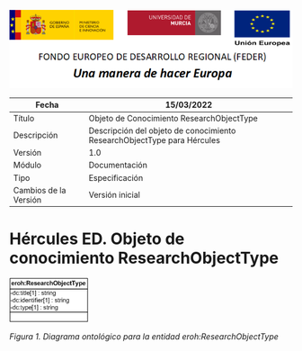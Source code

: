![](../../Docs/media/CabeceraDocumentosMD.png)

| Fecha         | 15/03/2022                                                   |
| ------------- | ------------------------------------------------------------ |
|Título|Objeto de Conocimiento ResearchObjectType| 
|Descripción|Descripción del objeto de conocimiento ResearchObjectType para Hércules|
|Versión|1.0|
|Módulo|Documentación|
|Tipo|Especificación|
|Cambios de la Versión|Versión inicial|

# Hércules ED. Objeto de conocimiento ResearchObjectType

![](../../Docs/media/ObjetosDeConocimiento/ResearchObjectType.png)

*Figura 1. Diagrama ontológico para la entidad eroh:ResearchObjectType*
